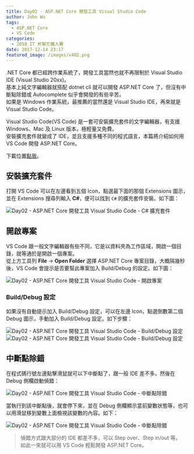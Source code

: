 ```yaml
---
title: Day02 - ASP.NET Core 開發工具 Visual Studio Code
author: John Wu
tags:
  - ASP.NET Core
  - VS Code
categories:
  - 2018 IT 邦幫忙鐵人賽
date: 2017-12-14 23:17
featured_image: /images/x402.png
---
```


.NET Core 都已經跨作業系統了，開發工具當然也就不再限制於 Visual Studio IDE (Visual Studio 20xx)。  
基本上純文字編輯器就搭配 dotnet cli 就可以開發 ASP.NET Core 了，但沒有中斷點除錯或 Autocomplete 似乎會開發的有些辛苦。  
如果是 Windows 作業系統，最推薦的當然還是 Visual Studio IDE，再來就是 Visual Studio Code。  

<!-- more -->

Visual Studio Code(VS Code) 是一套可安裝擴充套件的文字編輯器，有支援 Windows、Mac 及 Linux 版本，極輕量又免費。  
安裝擴充套件就變成了 IDE，並且支援多種不同的程式語言，本篇將介紹如何用 VS Code 開發 ASP.NET Core。

下載位置[點我](https://code.visualstudio.com/Download)。

## 安裝擴充套件

打開 VS Code 可以在左邊看到五個 Icon，點選最下面的那個 Extensions 圖示，並在 Extensions 搜尋列輸入 **C#**，便可以找到 `C#` 的擴充套件安裝。如下圖：

![Day02 - ASP.NET Core 開發工具 Visual Studio Code - C# 擴充套件](/images/x407.png)

## 開啟專案

VS Code 跟一般文字編輯器有些不同，它是以資料夾為工作區域，開啟一個目錄，就等通於是開啟一個專案。  
從上方工具列 **File** -> **Open Folder** 選擇 ASP.NET Core 專案目錄，大概隔幾秒後，VS Code 會提示是否要幫此專案加入 Build/Debug 的設定。如下圖：  

![Day02 - ASP.NET Core 開發工具 Visual Studio Code - 開啟專案](/images/x408.png)

### Build/Debug 設定

如果沒有自動提示加入 Build/Debug 設定，可以在左邊 Icon，點選倒數第二個 Debug 圖示，手動加入 Build/Debug 設定。如下步驟：  

![Day02 - ASP.NET Core 開發工具 Visual Studio Code - Build/Debug 設定](/images/x409.png)
![Day02 - ASP.NET Core 開發工具 Visual Studio Code - Build/Debug 設定](/images/x410.png)

## 中斷點除錯

在程式碼行號左邊點擊滑鼠就可以下中斷點了，跟一般 IDE 差不多。然後在 Debug 側欄啟動偵錯：  

![Day02 - ASP.NET Core 開發工具 Visual Studio Code - 中斷點除錯](/images/x411.png)

當執行到該中斷點後，就會停下來，並在 Debug 側欄顯示當前變數狀態等，也可以用滑鼠移到變數上面檢視該變數的內容。如下：

![Day02 - ASP.NET Core 開發工具 Visual Studio Code - 中斷點除錯](/images/x412.png)

> 偵錯方式跟大部分的 IDE 都差不多，可以 Step over、Step in/out 等。  
> 如此一來就可以用 VS Code 輕鬆開發 ASP.NET Core。
